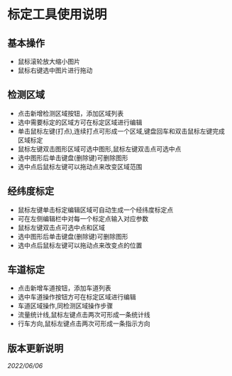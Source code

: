 # 标定工具使用说明

## 基本操作
- 鼠标滚轮放大缩小图片
- 鼠标右键选中图片进行拖动
## 检测区域
- 点击新增检测区域按钮，添加区域列表
- 选中需要标定的区域方可在标定区域进行编辑
- 单击鼠标左键(打点),连续打点可形成一个区域,键盘回车和双击鼠标左键完成区域标定
- 鼠标左键双击图形区域可选中图形,鼠标左键双击点可选中点
- 选中图形后单击键盘(删除键)可删除图形
- 选中点后鼠标左键可以拖动点来改变区域范围

## 经纬度标定
- 鼠标左键单击标定编辑区域可自动生成一个经纬度标定点
- 可在左侧编辑栏中对每一个标定点输入对应参数
- 鼠标左键双击点可选中点和区域
- 选中图形后单击键盘(删除键)可删除图形
- 选中点后鼠标左键可以拖动点来改变点的位置

## 车道标定
- 点击新增车道按钮，添加车道列表
- 选中车道操作按钮方可在标定区域进行编辑
- 车道区域操作,同检测区域操作步骤
- 流量统计线,鼠标左键点击两次可形成一条统计线
- 行车方向,鼠标左键点击两次可形成一条指示方向




## 版本更新说明
*2022/06/06*

